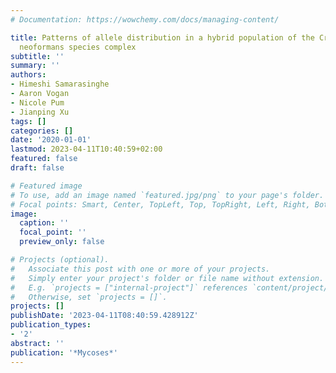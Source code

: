 ```yaml
---
# Documentation: https://wowchemy.com/docs/managing-content/

title: Patterns of allele distribution in a hybrid population of the Cryptococcus
  neoformans species complex
subtitle: ''
summary: ''
authors:
- Himeshi Samarasinghe
- Aaron Vogan
- Nicole Pum
- Jianping Xu
tags: []
categories: []
date: '2020-01-01'
lastmod: 2023-04-11T10:40:59+02:00
featured: false
draft: false

# Featured image
# To use, add an image named `featured.jpg/png` to your page's folder.
# Focal points: Smart, Center, TopLeft, Top, TopRight, Left, Right, BottomLeft, Bottom, BottomRight.
image:
  caption: ''
  focal_point: ''
  preview_only: false

# Projects (optional).
#   Associate this post with one or more of your projects.
#   Simply enter your project's folder or file name without extension.
#   E.g. `projects = ["internal-project"]` references `content/project/deep-learning/index.md`.
#   Otherwise, set `projects = []`.
projects: []
publishDate: '2023-04-11T08:40:59.428912Z'
publication_types:
- '2'
abstract: ''
publication: '*Mycoses*'
---
```

